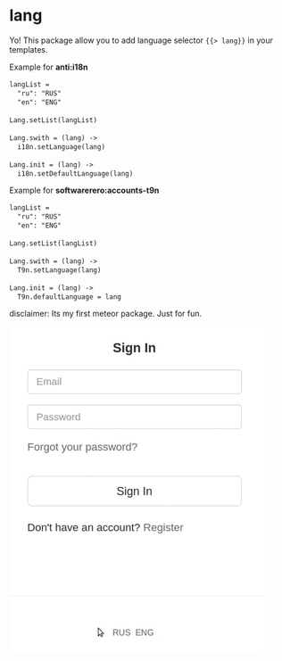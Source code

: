lang
====

Yo! This package allow you to add language selector ```{{> lang}}``` in your templates.

Example for **anti:i18n**
```
langList =
  "ru": "RUS"
  "en": "ENG"

Lang.setList(langList)

Lang.swith = (lang) ->
  i18n.setLanguage(lang)

Lang.init = (lang) ->
  i18n.setDefaultLanguage(lang)
```

Example for **softwarerero:accounts-t9n**
```
langList =
  "ru": "RUS"
  "en": "ENG"

Lang.setList(langList)

Lang.swith = (lang) ->
  T9n.setLanguage(lang)

Lang.init = (lang) ->
  T9n.defaultLanguage = lang
```

disclaimer: Its my first meteor package. Just for fun.

![demo](https://github.com/comerc/lang/blob/master/lang.gif)
